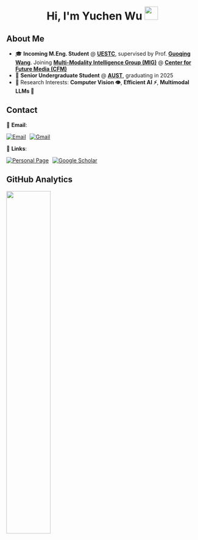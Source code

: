 <h1 align="center">Hi, I'm Yuchen Wu  <img src="https://media.giphy.com/media/hvRJCLFzcasrR4ia7z/giphy.gif" width="35"></h1>

## **About Me**
* 🎓 **Incoming M.Eng. Student** @ **[UESTC](https://www.uestc.edu.cn/)**, supervised by Prof. **[Guoqing Wang](https://faculty.uestc.edu.cn/wangguoqing2/zh_CN/index.htm)**. Joining **[Multi-Modality Intelligence Group (MIG)](https://github.com/MIG-UESTC-Lab)** @ **[Center for Future Media (CFM)](https://cfm.uestc.edu.cn/index)**
* 🏫 **Senior Undergraduate Student** @ **[AUST](https://www.aust.edu.cn/)**, graduating in 2025
* 🧠 Research Interests: **Computer Vision 👁️**, **Efficient AI ⚡**, **Multimodal LLMs 🤖**

## **Contact** 

📧 **Email**:  
<div style="display: flex; gap: 10px;">
  <a href="mailto:ycwu73@163.com">
    <img src="https://img.shields.io/badge/Email-ycwu73%40163.com-important" alt="Email">
  </a>
  <a href="mailto:ycwu73@gmail.com">
    <img src="https://img.shields.io/badge/Gmail-ycwu73%40gmail.com-red" alt="Gmail">
  </a>
</div>

🔗 **Links**:  
<div style="display: flex; gap: 10px;">
  <a href="https://yuchenwu73.github.io//">
    <img src="https://img.shields.io/badge/Personal%20Page-Visit-blueviolet" alt="Personal Page">
  </a>
  <a href="https://scholar.google.com/citations?user=65tbx9UAAAAJ&hl=en">
    <img src="https://img.shields.io/badge/Google%20Scholar-Profile-blue" alt="Google Scholar">
  </a>
</div>

## **GitHub Analytics**
<p align="left">
  <img width="48%" src="https://github-readme-stats.vercel.app/api?username=yuchenwu73&show_icons=true&theme=calm&count_private=true" />
</p>


